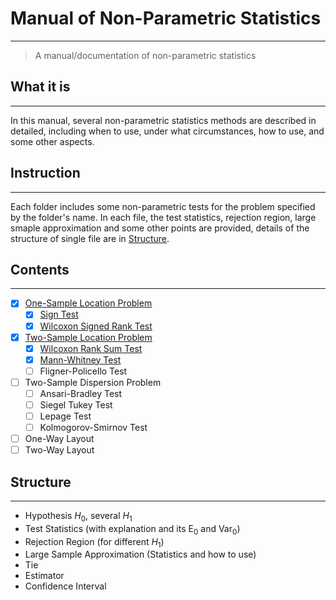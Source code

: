 # Manual of Non-Parametric Statistics
-----
> A manual/documentation of non-parametric statistics

## What it is
-----
In this manual, several non-parametric statistics methods are described in detailed, including when to use, under what circumstances, how to use, and some other aspects.

## Instruction
-----
Each folder includes some non-parametric tests for the problem specified by the folder's name. In each file, the test statistics, rejection region, large smaple approximation and some other points are provided, details of the structure of single file are in [Structure](#struc).

## Contents
-----
- [x] [One-Sample Location Problem][1]
  - [x] [Sign Test][2]
  - [x] [Wilcoxon Signed Rank Test][3]
- [x] [Two-Sample Location Problem][4]
  - [x] [Wilcoxon Rank Sum Test][5]
  - [x] [Mann-Whitney Test][6]
  - [ ] Fligner-Policello Test
- [ ] Two-Sample Dispersion Problem
  - [ ] Ansari-Bradley Test
  - [ ] Siegel Tukey Test
  - [ ] Lepage Test
  - [ ] Kolmogorov-Smirnov Test
- [ ] One-Way Layout
- [ ] Two-Way Layout

## <span id="struc">Structure</span>
-----
- Hypothesis $H_0$, several $H_1$
- Test Statistics (with explanation and its $\text{E}_0$ and $\text{Var}_0$)
- Rejection Region (for different $H_1$)
- Large Sample Approximation (Statistics and how to use)
- Tie
- Estimator
- Confidence Interval

[1]: .\OneSampleLocation\Readme.md "One Sample Location Problem"
[2]: .\OneSampleLocation\Sign_Test.md "Sign Test"
[3]: .\OneSampleLocation\Wilcoxon_Signed_Rank_Test.md "Wilcoxon Signed Rank Test"
[4]: .\TwoSampleLocation\Readme.md "Two Sample Location Problem"
[5]: .\TwoSampleLocation\Wilcoxon_Rank_Sum_Test.md "Wilcoxon Rank Sum Test"
[6]: .\TwoSampleLocation\Mann_Whitney_Test.md "Mann-Whitney Test"

